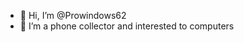 - 👋 Hi, I’m @Prowindows62
- 👀 I’m a phone collector and interested to computers
<!---
Prowindows62/Prowindows62 is a ✨ special ✨ repository because its `README.md` (this file) appears on your GitHub profile.
You can click the Preview link to take a look at your changes.
--->
